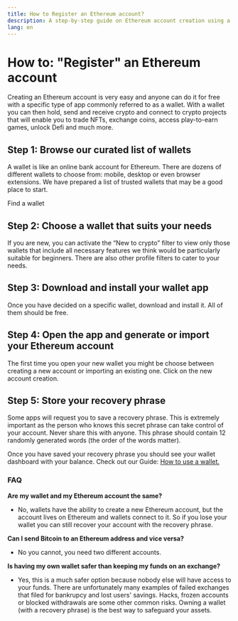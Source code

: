 ```yaml
---
title: How to Register an Ethereum account?
description: A step-by-step guide on Ethereum account creation using a wallet.
lang: en
---
```


# How to: "Register" an Ethereum account

Creating an Ethereum account is very easy and anyone can do it for free with a specific type of app commonly referred to as a wallet. With a wallet you can then hold, send and receive crypto and connect to crypto projects that will enable you to trade NFTs, exchange coins, access play-to-earn games, unlock Defi and much more. 

## Step 1: Browse our curated list of wallets

A wallet is like an online bank account for Ethereum. There are dozens of different wallets to choose from: mobile, desktop or even browser extensions. We have prepared a list of trusted wallets that may be a good place to start. 

<ButtonLink to="/wallets/find-wallet/">
  Find a wallet
</ButtonLink>

## Step 2: Choose a wallet that suits your needs

If you are new, you can activate the “New to crypto” filter to view only those wallets that include all necessary features we think would be particularly suitable for beginners. There are also other profile filters to cater to your needs.

## Step 3: Download and install your wallet app

Once you have decided on a specific wallet, download and install it. All of them should be free. 

## Step 4: Open the app and generate or import your Ethereum account
The first time you open your new wallet you might be choose between creating a new account or importing an existing one. Click on the new account creation. 


## Step 5: Store your recovery phrase

Some apps will request you to save a recovery phrase. This is extremely important as the person who knows this secret phrase can take control of your account. Never share this with anyone. This phrase should contain 12 randomly generated words (the order of the words matter).

Once you have saved your recovery phrase you should see your wallet dashboard with your balance. Check out our Guide: [How to use a wallet.](https://ethereum.org/en/guides/how-to-use-a-wallet)


### FAQ

**Are my wallet and my Ethereum account the same?**
- No, wallets have the ability to create a new Ethereum account, but the account lives on Ethereum and wallets connect to it. So if you lose your wallet you can still recover your account with the recovery phrase.

**Can I send Bitcoin to an Ethereum address and vice versa?**

- No you cannot, you need two different accounts.

**Is having my own wallet safer than keeping my funds on an exchange?**

- Yes, this is a much safer option because nobody else will have access to your funds. There are unfortunately many examples of failed exchanges that filed for bankrupcy and lost users' savings. Hacks, frozen accounts or blocked withdrawals are some other common risks. Owning a wallet (with a recovery phrase) is the best way to safeguard your assets. 
